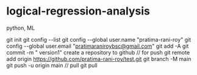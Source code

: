 # logical-regression-analysis
python, ML

git init
git config --list
git config --global user.name "pratima-rani-roy"
git config --global user.email "pratimaraniroybsc@gmail.com"
git add -A
git commit -m " version1"
create a repository to github
// for push
git remote add origin https://github.com/pratima-rani-roy/test.git
git branch -M main
git push -u origin main
// pull
git pull 
